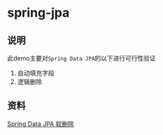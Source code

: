# spring-jpa

## 说明

此demo主要对`Spring Data JPA`的以下进行可行性验证

1. 自动填充字段
2. 逻辑删除


## 资料

[Spring Data JPA 软删除](https://medium.com/@nick-kling/soft-delete-with-spring-data-jpa-b6cf3bf1f89b)

